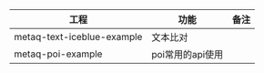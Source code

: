 | 工程                         | 功能          | 备注 |
|----------------------------|-------------|---|
| metaq-text-iceblue-example | 文本比对        |   |
| metaq-poi-example          | poi常用的api使用 |   |
